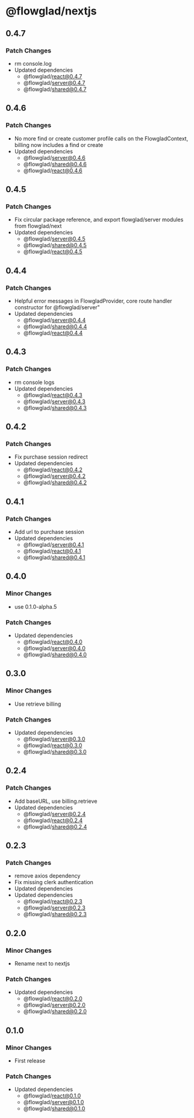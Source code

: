 # @flowglad/nextjs

## 0.4.7

### Patch Changes

- rm console.log
- Updated dependencies
  - @flowglad/react@0.4.7
  - @flowglad/server@0.4.7
  - @flowglad/shared@0.4.7

## 0.4.6

### Patch Changes

- No more find or create customer profile calls on the FlowgladContext, billing now includes a find or create
- Updated dependencies
  - @flowglad/server@0.4.6
  - @flowglad/shared@0.4.6
  - @flowglad/react@0.4.6

## 0.4.5

### Patch Changes

- Fix circular package reference, and export flowglad/server modules from flowglad/next
- Updated dependencies
  - @flowglad/server@0.4.5
  - @flowglad/shared@0.4.5
  - @flowglad/react@0.4.5

## 0.4.4

### Patch Changes

- Helpful error messages in FlowgladProvider, core route handler constructor for @flowglad/server"
- Updated dependencies
  - @flowglad/server@0.4.4
  - @flowglad/shared@0.4.4
  - @flowglad/react@0.4.4

## 0.4.3

### Patch Changes

- rm console logs
- Updated dependencies
  - @flowglad/react@0.4.3
  - @flowglad/server@0.4.3
  - @flowglad/shared@0.4.3

## 0.4.2

### Patch Changes

- Fix purchase session redirect
- Updated dependencies
  - @flowglad/react@0.4.2
  - @flowglad/server@0.4.2
  - @flowglad/shared@0.4.2

## 0.4.1

### Patch Changes

- Add url to purchase session
- Updated dependencies
  - @flowglad/server@0.4.1
  - @flowglad/react@0.4.1
  - @flowglad/shared@0.4.1

## 0.4.0

### Minor Changes

- use 0.1.0-alpha.5

### Patch Changes

- Updated dependencies
  - @flowglad/react@0.4.0
  - @flowglad/server@0.4.0
  - @flowglad/shared@0.4.0

## 0.3.0

### Minor Changes

- Use retrieve billing

### Patch Changes

- Updated dependencies
  - @flowglad/server@0.3.0
  - @flowglad/react@0.3.0
  - @flowglad/shared@0.3.0

## 0.2.4

### Patch Changes

- Add baseURL, use billing.retrieve
- Updated dependencies
  - @flowglad/server@0.2.4
  - @flowglad/react@0.2.4
  - @flowglad/shared@0.2.4

## 0.2.3

### Patch Changes

- remove axios dependency
- Fix missing clerk authentication
- Updated dependencies
- Updated dependencies
  - @flowglad/react@0.2.3
  - @flowglad/server@0.2.3
  - @flowglad/shared@0.2.3

## 0.2.0

### Minor Changes

- Rename next to nextjs

### Patch Changes

- Updated dependencies
  - @flowglad/react@0.2.0
  - @flowglad/server@0.2.0
  - @flowglad/shared@0.2.0

## 0.1.0

### Minor Changes

- First release

### Patch Changes

- Updated dependencies
  - @flowglad/react@0.1.0
  - @flowglad/server@0.1.0
  - @flowglad/shared@0.1.0
